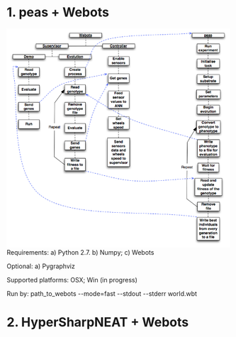 # 1. peas + Webots
![alt text](https://raw.githubusercontent.com/rememmber/hwu/master/peas/docs/webots_peas_integration.png "Logo Title Text 1")
Requirements:
a) Python 2.7. b) Numpy; c) Webots

Optional:
a) Pygraphviz

Supported platforms: OSX; Win (in progress)

Run by:
path_to_webots --mode=fast --stdout --stderr world.wbt

# 2. HyperSharpNEAT + Webots
